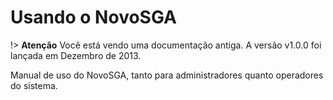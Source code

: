 # Usando o NovoSGA

!> **Atenção** Você está vendo uma documentação antiga. A versão v1.0.0 foi lançada em Dezembro de 2013.

Manual de uso do NovoSGA, tanto para administradores quanto operadores do sistema.

